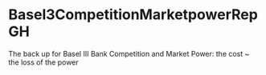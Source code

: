 # Basel3CompetitionMarketpowerRepGH
The back up for Basel III Bank Competition and Market Power: the cost ~ the loss of the power
